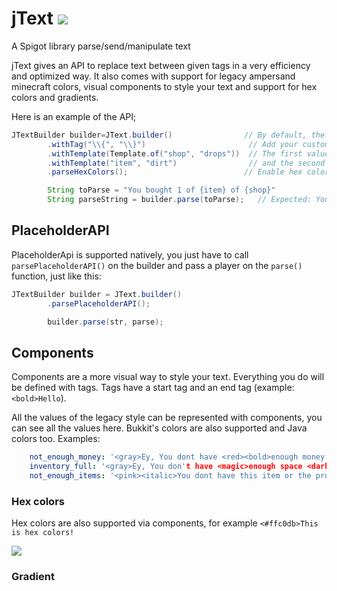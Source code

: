 # jText [![](https://jitpack.io/v/divios/JText.svg)](https://jitpack.io/#divios/JText)

A Spigot library parse/send/manipulate text

jText gives an API to replace text between given tags in a very efficiency and optimized way. It also comes with support
for legacy ampersand minecraft colors, visual components to style your text and support for hex colors and gradients.

Here is an example of the API;

```java
JTextBuilder builder=JText.builder()                // By default, the tag <> is enabled
        .withTag("\\{", "\\}")                       // Add your custom tag
        .withTemplate(Template.of("shop", "drops"))  // The first value is the text to replace
        .withTemplate("item", "dirt")                // and the second is the replacer
        .parseHexColors();                          // Enable hex colors parse

        String toParse = "You bought 1 of {item} of {shop}"
        String parseString = builder.parse(toParse);   // Expected: You bought 1 of dirt of drops
```

## PlaceholderAPI

PlaceholderApi is supported natively, you just have to call `parsePlaceholderAPI()` on the builder and pass a player on
the `parse()` function, just like this:

```java
JTextBuilder builder = JText.builder()
        .parsePlaceholderAPI();

        builder.parse(str, parse);
```

## Components

Components are a more visual way to style your text. Everything you do will be defined with tags. Tags have a start tag
and an end tag (example: `<bold>Hello`).

All the values of the legacy style can be represented with components, you can see all the values here. Bukkit's colors
are also supported and Java colors too. Examples:

```yaml
    not_enough_money: '<gray>Ey, You dont have <red><bold>enough money <gold>to buy this item!'
    inventory_full: '<gray>Ey, You don't have <magic>enough space <dark_green>in your inventory!'
    not_enough_items: '<pink><italic>You dont have this item or the proper amount to sell it'
```

### Hex colors

Hex colors are also supported via components, for example `<#ffc0db>This is hex colors!`

![](https://i.imgur.com/Swu0njx.png)

### Gradient
